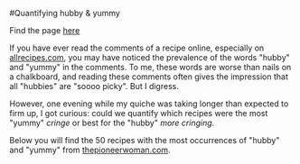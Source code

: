 #Quantifying hubby & yummy

Find the page [here](http://jczaplew.github.io/pioneer)

If you have ever read the comments of a recipe online, especially on [allrecipes.com](http://allrecipes.com), you may have noticed the prevalence of the words "hubby" and "yummy" in the comments. To me, these words are worse than nails on a chalkboard, and reading these comments often gives the impression that all "hubbies" are "soooo picky". But I digress.

However, one evening while my quiche was taking longer than expected to firm up, I got curious: could we quantify which recipes were the most "yummy" *cringe* or best for the "hubby" *more cringing*.

Below you will find the 50 recipes with the most occurrences of "hubby" and "yummy" from [thepioneerwoman.com](http://thepioneerwoman.com).